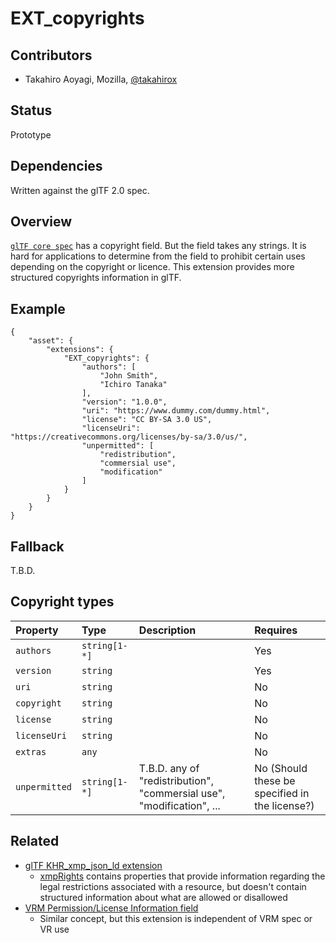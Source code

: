# EXT\_copyrights

## Contributors

* Takahiro Aoyagi, Mozilla, [@takahirox](https://github.com/takahirox)

## Status

Prototype

## Dependencies

Written against the glTF 2.0 spec.

## Overview

[`glTF core spec`](https://www.khronos.org/registry/glTF/specs/2.0/glTF-2.0.html) has a copyright field. But the field takes any strings. It is hard for applications to determine from the field to prohibit certain uses depending on the copyright or licence. This extension provides more structured copyrights information in glTF.

## Example

```
{
    "asset": {
        "extensions": {
            "EXT_copyrights": {
                "authors": [
                    "John Smith",
                    "Ichiro Tanaka"
                ],
                "version": "1.0.0",
                "uri": "https://www.dummy.com/dummy.html",
                "license": "CC BY-SA 3.0 US",
                "licenseUri": "https://creativecommons.org/licenses/by-sa/3.0/us/",
                "unpermitted": [
                    "redistribution",
                    "commersial use",
                    "modification"
                ]
            }
        }
    }
}
```

## Fallback

T.B.D.

## Copyright types

| Property | Type | Description | Requires |
|:------|:------|:------|:------|
| `authors` | `string[1-*]` | | Yes |
| `version` | `string` | | Yes |
| `uri` | `string` | | No |
| `copyright` | `string` | | No |
| `license` | `string` | | No |
| `licenseUri` | `string` | | No |
| `extras` | `any` | | No |
| `unpermitted` | `string[1-*]` | T.B.D. any of "redistribution", "commersial use", "modification", ... | No (Should these be specified in the license?) |

## Related

* [glTF KHR_xmp_json_ld extension](https://github.com/KhronosGroup/glTF/tree/main/extensions/2.0/Khronos/KHR_xmp_json_ld)
  * [xmpRights](https://github.com/adobe/xmp-docs/blob/master/XMPNamespaces/xmpRights.md) contains properties that provide information regarding the legal restrictions associated with a resource, but doesn't contain structured information about what are allowed or disallowed
* [VRM Permission/License Information field](https://github.com/vrm-c/vrm-specification/tree/master/specification/0.0#permission--license-information)
  * Similar concept, but this extension is independent of VRM spec or VR use
